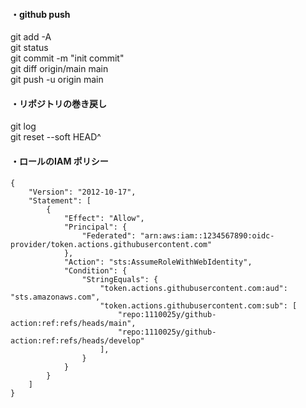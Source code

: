 #### ・github push 

git add -A  
git status  
git commit -m "init commit"  
git diff origin/main main  
git push -u origin main  

#### ・リポジトリの巻き戻し

git log  
git reset --soft HEAD^  

  
  
####  ・ロールのIAM ポリシー
```
{
    "Version": "2012-10-17",
    "Statement": [
        {
            "Effect": "Allow",
            "Principal": {
                "Federated": "arn:aws:iam::1234567890:oidc-provider/token.actions.githubusercontent.com"
            },
            "Action": "sts:AssumeRoleWithWebIdentity",
            "Condition": {
                "StringEquals": {
                    "token.actions.githubusercontent.com:aud": "sts.amazonaws.com",
                    "token.actions.githubusercontent.com:sub": [
                        "repo:1110025y/github-action:ref:refs/heads/main",
                        "repo:1110025y/github-action:ref:refs/heads/develop"
                    ],
                }
            }
        }
    ]
}
```